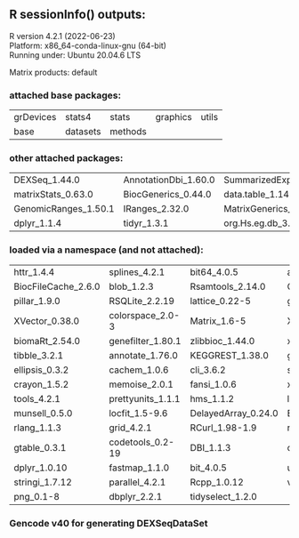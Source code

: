 ## R sessionInfo() outputs:

R version 4.2.1 (2022-06-23)  
Platform: x86_64-conda-linux-gnu (64-bit)  
Running under: Ubuntu 20.04.6 LTS

Matrix products: default


### attached base packages:
|   |   |   |   |   |
|---|---|---|---|---|
| grDevices | stats4 | stats | graphics | utils |
| base | datasets | methods |  |   |


### other attached packages:
|   |   |   |   |   |
|---|---|---|---|---|
| DEXSeq_1.44.0 | AnnotationDbi_1.60.0 | SummarizedExperiment_1.28.0 | GenomeInfoDb_1.34.4 | S4Vectors_0.36.0 |
| matrixStats_0.63.0 | BiocGenerics_0.44.0 | data.table_1.14.6 | RColorBrewer_1.1-3 | DESeq2_1.38.1 | 
| GenomicRanges_1.50.1 | IRanges_2.32.0 | MatrixGenerics_1.10.0 | Biobase_2.58.0 | BiocParallel_1.32.4 |
| dplyr_1.1.4 | tidyr_1.3.1 | org.Hs.eg.db_3.16.0 |   |   |

### loaded via a namespace (and not attached):
|   |   |   |   |   |
|---|---|---|---|---|
| httr_1.4.4 | splines_4.2.1 | bit64_4.0.5 | assertthat_0.2.1 | statmod_1.4.37 |
| BiocFileCache_2.6.0 | blob_1.2.3 | Rsamtools_2.14.0 | GenomeInfoDbData_1.2.9 | progress_1.2.2 |
| pillar_1.9.0 | RSQLite_2.2.19 | lattice_0.22-5 | glue_1.7.0 | digest_0.6.34 |
| XVector_0.38.0 | colorspace_2.0-3 | Matrix_1.6-5 | XML_3.99-0.13 | pkgconfig_2.0.3 |
| biomaRt_2.54.0 | genefilter_1.80.1 | zlibbioc_1.44.0 | xtable_1.8-4 | scales_1.2.1 |
| tibble_3.2.1 | annotate_1.76.0 | KEGGREST_1.38.0 | generics_0.1.3 | ggplot2_3.4.0 |
| ellipsis_0.3.2 | cachem_1.0.6 | cli_3.6.2 | survival_3.4-0 | magrittr_2.0.3 |
| crayon_1.5.2 | memoise_2.0.1 | fansi_1.0.6 | xml2_1.3.6 | hwriter_1.3.2.1 |
| tools_4.2.1 | prettyunits_1.1.1 | hms_1.1.2 | lifecycle_1.0.3 | stringr_1.5.1 |
| munsell_0.5.0 | locfit_1.5-9.6 | DelayedArray_0.24.0 | Biostrings_2.66.0 | compiler_4.2.1 |
| rlang_1.1.3 | grid_4.2.1 | RCurl_1.98-1.9 | rappdirs_0.3.3 | bitops_1.0-7 |
| gtable_0.3.1 | codetools_0.2-19 | DBI_1.1.3 | curl_4.3.3 | R6_2.5.1 |
| dplyr_1.0.10 | fastmap_1.1.0 | bit_4.0.5 | utf8_1.2.4 | filelock_1.0.2 |
| stringi_1.7.12 | parallel_4.2.1 | Rcpp_1.0.12 | vctrs_0.5.1 | geneplotter_1.76.0 |
| png_0.1-8 | dbplyr_2.2.1 | tidyselect_1.2.0 |   |   |
  
### Gencode v40 for generating DEXSeqDataSet 
